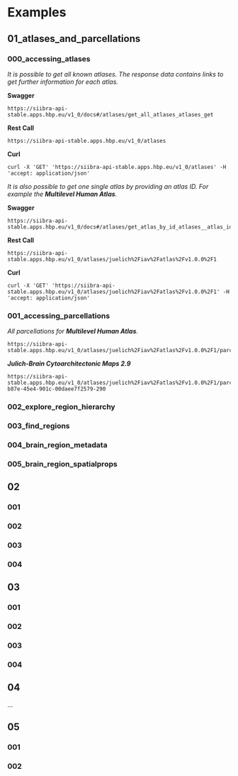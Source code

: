 # Examples

## 01_atlases_and_parcellations
### 000_accessing_atlases

_It is possible to get all known atlases. 
The response data contains links to get further information for each atlas._

**Swagger**
```
https://siibra-api-stable.apps.hbp.eu/v1_0/docs#/atlases/get_all_atlases_atlases_get
```

**Rest Call**
```
https://siibra-api-stable.apps.hbp.eu/v1_0/atlases
```

**Curl**
```
curl -X 'GET' 'https://siibra-api-stable.apps.hbp.eu/v1_0/atlases' -H 'accept: application/json'
```

_It is also possible to get one single atlas by providing an atlas ID. For example the **Multilevel Human Atlas**._

**Swagger**
```
https://siibra-api-stable.apps.hbp.eu/v1_0/docs#/atlases/get_atlas_by_id_atlases__atlas_id__get
```

**Rest Call**
```
https://siibra-api-stable.apps.hbp.eu/v1_0/atlases/juelich%2Fiav%2Fatlas%2Fv1.0.0%2F1
```

**Curl**
```
curl -X 'GET' 'https://siibra-api-stable.apps.hbp.eu/v1_0/atlases/juelich%2Fiav%2Fatlas%2Fv1.0.0%2F1' -H 'accept: application/json'
```

### 001_accessing_parcellations

_All parcellations for **Multilevel Human Atlas**._
```
https://siibra-api-stable.apps.hbp.eu/v1_0/atlases/juelich%2Fiav%2Fatlas%2Fv1.0.0%2F1/parcellations
```

_**Julich-Brain Cytoarchitectonic Maps 2.9**_
```
https://siibra-api-stable.apps.hbp.eu/v1_0/atlases/juelich%2Fiav%2Fatlas%2Fv1.0.0%2F1/parcellations/minds%2Fcore%2Fparcellationatlas%2Fv1.0.0%2F94c1125b-b87e-45e4-901c-00daee7f2579-290
```

### 002_explore_region_hierarchy
### 003_find_regions
### 004_brain_region_metadata
### 005_brain_region_spatialprops

## 02
### 001
### 002
### 003
### 004

## 03
### 001
### 002
### 003
### 004

## 04
...

## 05
### 001
### 002
